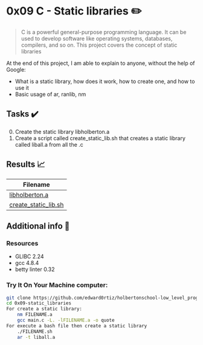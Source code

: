 # 0x09 C - Static libraries :pencil2:

> C is a powerful general-purpose programming language. It can be used to develop software like operating systems, databases, compilers, and so on. This project covers the concept of static libraries

  At the end of this project, I am able to explain to anyone, without the help of Google:

* What is a static library, how does it work, how to create one, and how to use it
* Basic usage of ar, ranlib, nm
  
## Tasks :heavy_check_mark:

0. Create the static library libholberton.a
1. Create a script called create_static_lib.sh that creates a static library called liball.a from all the .c


## Results :chart_with_upwards_trend:

| Filename |
| ------ |
| [libholberton.a](https://github.com/edward0rtiz/holbertonschool-low_level_programming/blob/master/0x09-static_libraries/libholberton.a)|
| [create_static_lib.sh](https://github.com/edward0rtiz/holbertonschool-low_level_programming/blob/master/0x09-static_libraries/create_static_lib.sh)|


## Additional info :construction:
### Resources

- GLIBC 2.24
- gcc 4.8.4
- betty linter 0.32


### Try It On Your Machine computer:	
```bash
git clone https://github.com/edward0rtiz/holbertonschool-low_level_programming.git
cd 0x09-static_libraries
For create a static library:
    nm FILENAME.a
    gcc main.c -L. -lFILENAME.a -o quote
For execute a bash file then create a static library
    ./FILENAME.sh
    ar -t liball.a
```
